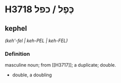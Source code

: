 # H3718 כֶּפֶל / כפל

## kephel

_(keh'-fel | keh-PEL | keh-FEL)_

### Definition

masculine noun; from [[H3717]]; a duplicate; double.

- double, a doubling
